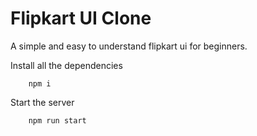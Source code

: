 # Flipkart UI Clone

A simple and easy to understand flipkart ui for beginners.

Install all the dependencies
```
    npm i
```

Start the server
```
    npm run start
```